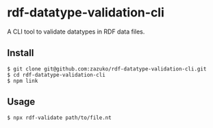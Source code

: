 
# rdf-datatype-validation-cli

A CLI tool to validate datatypes in RDF data files.


## Install

```
$ git clone git@github.com:zazuko/rdf-datatype-validation-cli.git
$ cd rdf-datatype-validation-cli
$ npm link
```


## Usage

```
$ npx rdf-validate path/to/file.nt
```

